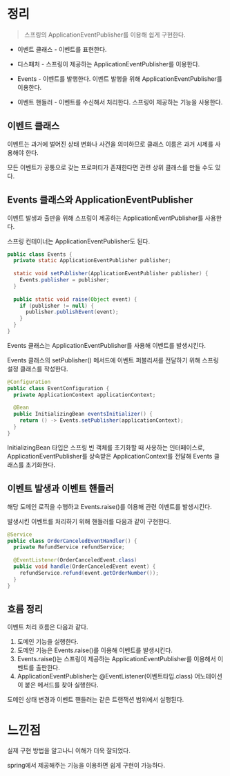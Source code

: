 # 정리

> 스프링의 ApplicationEventPublisher를 이용해 쉽게 구현한다.



- 이벤트 클래스 - 이벤트를 표현한다.

- 디스패처 - 스프링이 제공하는 ApplicationEventPublisher를 이용한다.
- Events - 이벤트를 발행한다. 이벤트 발행을 위해 ApplicationEventPublisher를 이용한다.
- 이벤트 핸들러 - 이벤트를 수신해서 처리한다. 스프링이 제공하는 기능을 사용한다.



## 이벤트 클래스

이벤트는 과거에 벌어진 상태 변화나 사건을 의미하므로 클래스 이름은 과거 시제를 사용해야 한다.

모든 이벤트가 공통으로 갖는 프로퍼티가 존재한다면 관련 상위 클래스를 만들 수도 있다.



## Events 클래스와 ApplicationEventPublisher

이벤트 발생과 출판을 위해 스프링이 제공하는 ApplicationEventPublisher를 사용한다.

스프링 컨테이너는 ApplicationEventPublisher도 된다.

```java
public class Events {
  private static ApplicationEventPublisher publisher;
  
  static void setPublisher(ApplicationEventPublisher publisher) {
    Events.publisher = publisher;
  }
  
  public static void raise(Object event) {
    if (publisher != null) {
      publisher.publishEvent(event);
    }
  }
}
```

Events 클래스는 ApplicationEventPublisher를 사용해 이벤트를 발생시킨다.

Events 클래스의 setPublisher() 메서드에 이벤트 퍼블리셔를 전달하기 위해 스프링 설정 클래스를 작성한다.

```java
@Configuration
public class EventConfiguration {
  private ApplicationContext applicationContext;
  
  @Bean
  public InitializingBean eventsInitializer() {
    return () -> Events.setPublisher(applicationContext);
  }
}
```

InitializingBean 타입은 스프링 빈 객체를 초기화할 때 사용하는 인터페이스로, ApplicationEventPublisher를 상속받은 ApplicationContext를 전달해 Events 클래스를 초기화한다.



## 이벤트 발생과 이벤트 핸들러

해당 도메인 로직을 수행하고 Events.raise()를 이용해 관련 이벤트를 발생시킨다.

발생시킨 이벤트를 처리하기 위해 핸들러를 다음과 같이 구현한다.

```java
@Service
public class OrderCanceledEventHandler() {
  private RefundService refundService;
  
  @EventListener(OrderCanceledEvent.class)
  public void handle(OrderCanceledEvent event) {
    refundService.refund(event.getOrderNumber());
  }
}
```



## 흐름 정리

이벤트 처리 흐름은 다음과 같다.

1. 도메인 기능을 실행한다.
2. 도메인 기능은 Events.raise()를 이용해 이벤트를 발생시킨다.
3. Events.raise()는 스프링이 제공하는 ApplicationEventPublisher를 이용해서 이벤트를 출판한다.
4. ApplicationEventPublisher는 @EventListener(이벤트타입.class) 어노테이션이 붙은 메서드를 찾아 실행한다.



도메인 상태 변경과 이벤트 핸들러는 같은 트랜잭션 범위에서 실행된다.



# 느낀점

실제 구현 방법을 알고나니 이해가 더욱 잘되었다.

spring에서 제공해주는 기능을 이용하면 쉽게 구현이 가능하다.
